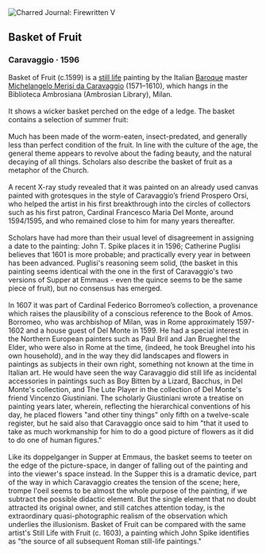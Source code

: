<div class="artwork-of-the-day">
  <div class="container">
    <div class="img-wrapper">
      <img
        src="https://uploads6.wikiart.org/images/caravaggio/basket-of-fruit.jpg!Large.jpg"
        alt="Charred Journal: Firewritten V" />
    </div>
    <div class="artwork-detail">
      <div class="artwork-origin"> 
        <h2 class="artwork-name">Basket of Fruit</h2>
        <h3 class="artist">
          Caravaggio
                    ·  1596
        </h3>
      </div>
      <p class="description">
        <span class="artwork-description-text ng-binding" ng-bind-html="viewModel.ArtworkOfTheDay.Description | unsafe">Basket of Fruit (c.1599) is a <a target="_blank" href="/en/paintings-by-genre/still-life">still life</a> painting by the Italian <a target="_blank" href="/en/artists-by-art-movement/baroque">Baroque</a> master <a target="_blank" href="/en/caravaggio">Michelangelo Merisi da Caravaggio</a> (1571–1610), which hangs in the Biblioteca Ambrosiana (Ambrosian Library), Milan.
<br>
<br>It shows a wicker basket perched on the edge of a ledge. The basket contains a selection of summer fruit:
<br>
<br>Much has been made of the worm-eaten, insect-predated, and generally less than perfect condition of the fruit. In line with the culture of the age, the general theme appears to revolve about the fading beauty, and the natural decaying of all things. Scholars also describe the basket of fruit as a metaphor of the Church.
<br>
<br>A recent X-ray study revealed that it was painted on an already used canvas painted with grotesques in the style of Caravaggio’s friend Prospero Orsi, who helped the artist in his first breakthrough into the circles of collectors such as his first patron, Cardinal Francesco Maria Del Monte, around 1594/1595, and who remained close to him for many years thereafter.
<br>
<br>Scholars have had more than their usual level of disagreement in assigning a date to the painting: John T. Spike places it in 1596; Catherine Puglisi believes that 1601 is more probable; and practically every year in between has been advanced. Puglisi's reasoning seem solid, (the basket in this painting seems identical with the one in the first of Caravaggio's two versions of Supper at Emmaus - even the quince seems to be the same piece of fruit), but no consensus has emerged.
<br>
<br>In 1607 it was part of Cardinal Federico Borromeo’s collection, a provenance which raises the plausibility of a conscious reference to the Book of Amos. Borromeo, who was archbishop of Milan, was in Rome approximately 1597-1602 and a house guest of Del Monte in 1599. He had a special interest in the Northern European painters such as Paul Bril and Jan Brueghel the Elder, who were also in Rome at the time, (indeed, he took Breughel into his own household), and in the way they did landscapes and flowers in paintings as subjects in their own right, something not known at the time in Italian art. He would have seen the way Caravaggio did still life as incidental accessories in paintings such as Boy Bitten by a Lizard, Bacchus, in Del Monte's collection, and The Lute Player in the collection of Del Monte's friend Vincenzo Giustiniani. The scholarly Giustiniani wrote a treatise on painting years later, wherein, reflecting the hierarchical conventions of his day, he placed flowers "and other tiny things" only fifth on a twelve-scale register, but he said also that Caravaggio once said to him "that it used to take as much workmanship for him to do a good picture of flowers as it did to do one of human figures."
<br>
<br>Like its doppelganger in Supper at Emmaus, the basket seems to teeter on the edge of the picture-space, in danger of falling out of the painting and into the viewer's space instead. In the Supper this is a dramatic device, part of the way in which Caravaggio creates the tension of the scene; here, trompe l'oeil seems to be almost the whole purpose of the painting, if we subtract the possible didactic element. But the single element that no doubt attracted its original owner, and still catches attention today, is the extraordinary quasi-photographic realism of the observation which underlies the illusionism. Basket of Fruit can be compared with the same artist's Still Life with Fruit (c. 1603), a painting which John Spike identifies as "the source of all subsequent Roman still-life paintings."</span>
                        <div class="text-shadow-container" ng-show="showShadow" style=""></div>
      </p>
    </div>
  </div>

</div>
